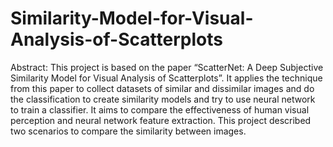 # Similarity-Model-for-Visual-Analysis-of-Scatterplots
Abstract: This project is based on the paper “ScatterNet: A Deep Subjective Similarity Model for Visual Analysis of Scatterplots”. It applies the technique from this paper to collect datasets of similar and dissimilar images and do the classification to create similarity models and try to use neural network to train a classifier. It aims to compare the effectiveness of human visual perception and neural network feature extraction. This project described two scenarios to compare the similarity between images.

